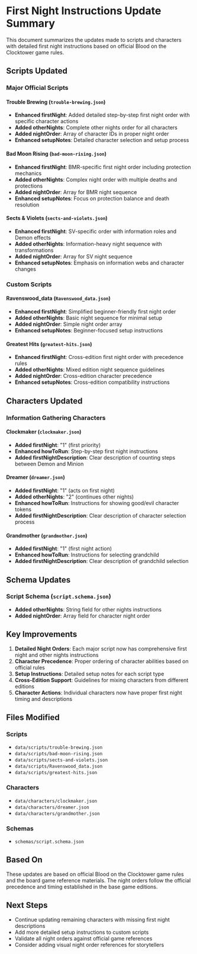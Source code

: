 # First Night Instructions Update Summary

This document summarizes the updates made to scripts and characters with detailed first night instructions based on official Blood on the Clocktower game rules.

## Scripts Updated

### Major Official Scripts

#### Trouble Brewing (`trouble-brewing.json`)
- **Enhanced firstNight**: Added detailed step-by-step first night order with specific character actions
- **Added otherNights**: Complete other nights order for all characters
- **Added nightOrder**: Array of character IDs in proper night order
- **Enhanced setupNotes**: Detailed character selection and setup process

#### Bad Moon Rising (`bad-moon-rising.json`)
- **Enhanced firstNight**: BMR-specific first night order including protection mechanics
- **Added otherNights**: Complex night order with multiple deaths and protections
- **Added nightOrder**: Array for BMR night sequence
- **Enhanced setupNotes**: Focus on protection balance and death resolution

#### Sects & Violets (`sects-and-violets.json`)
- **Enhanced firstNight**: SV-specific order with information roles and Demon effects
- **Added otherNights**: Information-heavy night sequence with transformations
- **Added nightOrder**: Array for SV night sequence
- **Enhanced setupNotes**: Emphasis on information webs and character changes

### Custom Scripts

#### Ravenswood_data (`Ravenswood_data.json`)
- **Enhanced firstNight**: Simplified beginner-friendly first night order
- **Added otherNights**: Basic night sequence for minimal setup
- **Added nightOrder**: Simple night order array
- **Enhanced setupNotes**: Beginner-focused setup instructions

#### Greatest Hits (`greatest-hits.json`)
- **Enhanced firstNight**: Cross-edition first night order with precedence rules
- **Added otherNights**: Mixed edition night sequence guidelines
- **Added nightOrder**: Cross-edition character precedence
- **Enhanced setupNotes**: Cross-edition compatibility instructions

## Characters Updated

### Information Gathering Characters

#### Clockmaker (`clockmaker.json`)
- **Added firstNight**: "1" (first priority)
- **Enhanced howToRun**: Step-by-step first night instructions
- **Added firstNightDescription**: Clear description of counting steps between Demon and Minion

#### Dreamer (`dreamer.json`)
- **Added firstNight**: "1" (acts on first night)
- **Added otherNights**: "2" (continues other nights)
- **Enhanced howToRun**: Instructions for showing good/evil character tokens
- **Added firstNightDescription**: Clear description of character selection process

#### Grandmother (`grandmother.json`)
- **Added firstNight**: "1" (first night action)
- **Enhanced howToRun**: Instructions for selecting grandchild
- **Added firstNightDescription**: Clear description of grandchild selection

## Schema Updates

### Script Schema (`script.schema.json`)
- **Added otherNights**: String field for other nights instructions
- **Added nightOrder**: Array field for character night order

## Key Improvements

1. **Detailed Night Orders**: Each major script now has comprehensive first night and other nights instructions
2. **Character Precedence**: Proper ordering of character abilities based on official rules
3. **Setup Instructions**: Detailed setup notes for each script type
4. **Cross-Edition Support**: Guidelines for mixing characters from different editions
5. **Character Actions**: Individual characters now have proper first night timing and descriptions

## Files Modified

### Scripts
- `data/scripts/trouble-brewing.json`
- `data/scripts/bad-moon-rising.json`
- `data/scripts/sects-and-violets.json`
- `data/scripts/Ravenswood_data.json`
- `data/scripts/greatest-hits.json`

### Characters
- `data/characters/clockmaker.json`
- `data/characters/dreamer.json`
- `data/characters/grandmother.json`

### Schemas
- `schemas/script.schema.json`

## Based On

These updates are based on official Blood on the Clocktower game rules and the board game reference materials. The night orders follow the official precedence and timing established in the base game editions.

## Next Steps

- Continue updating remaining characters with missing first night descriptions
- Add more detailed setup instructions to custom scripts
- Validate all night orders against official game references
- Consider adding visual night order references for storytellers
